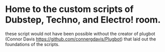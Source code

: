 Home to the custom scripts of Dubstep, Techno, and Electro! room.
===
these script would not have been possible without the creator of plugbot (Connor Davis https://github.com/connergdavis/Plugbot) that laid out the foundations of the scripts.
